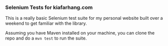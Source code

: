 ### Selenium Tests for kiafarhang.com ###

This is a really basic Selenium test suite for my personal website 
built over a weekend to get familiar with the library.

Assuming you have Maven installed on your machine, you can clone the repo
and do a `mvn test` to run the suite.